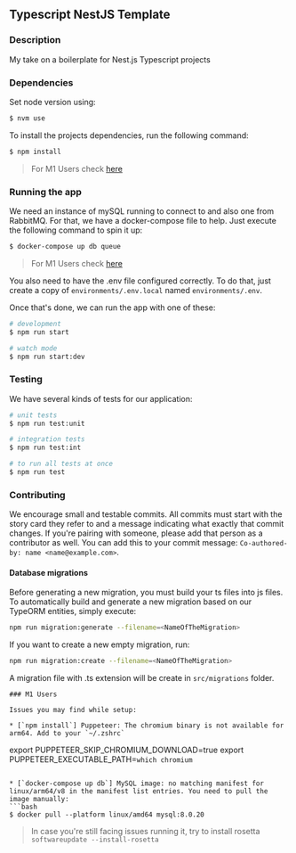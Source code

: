 ## Typescript NestJS Template

### Description

My take on a boilerplate for Nest.js Typescript projects

### Dependencies

Set node version using:

```bash
$ nvm use
```

To install the projects dependencies, run the following command:

```bash
$ npm install
```

> For M1 Users check [here](###M1-Users)

### Running the app

We need an instance of mySQL running to connect to and also one from RabbitMQ. For that, we have a docker-compose file to help. Just execute the following command to spin it up:

```bash
$ docker-compose up db queue
```

> For M1 Users check [here](###M1-Users)

You also need to have the .env file configured correctly. To do that, just create a copy of `environments/.env.local` named `environments/.env`.

Once that's done, we can run the app with one of these:

```bash
# development
$ npm run start

# watch mode
$ npm run start:dev
```

### Testing

We have several kinds of tests for our application:

```bash
# unit tests
$ npm run test:unit

# integration tests
$ npm run test:int

# to run all tests at once
$ npm run test
```

### Contributing

We encourage small and testable commits. All commits must start with the story card they refer to and a message indicating what exactly that commit changes. If you're pairing with someone, please add that person as a contributor as well. You can add this to your commit message: `Co-authored-by: name <name@example.com>`.

#### Database migrations

Before generating a new migration, you must build your ts files into js files. To automatically build and generate a new migration based on our TypeORM entities, simply execute:

```bash
npm run migration:generate --filename=<NameOfTheMigration>
```

If you want to create a new empty migration, run:

```bash
npm run migration:create --filename=<NameOfTheMigration>
```

A migration file with .ts extension will be create in `src/migrations` folder.

```
### M1 Users

Issues you may find while setup:

* [`npm install`] Puppeteer: The chromium binary is not available for arm64. Add to your `~/.zshrc`
```

export PUPPETEER_SKIP_CHROMIUM_DOWNLOAD=true
export PUPPETEER_EXECUTABLE_PATH=`which chromium`

````

* [`docker-compose up db`] MySQL image: no matching manifest for linux/arm64/v8 in the manifest list entries. You need to pull the image manually:
```bash
$ docker pull --platform linux/amd64 mysql:8.0.20
````

> In case you're still facing issues running it, try to install rosetta `softwareupdate --install-rosetta`
